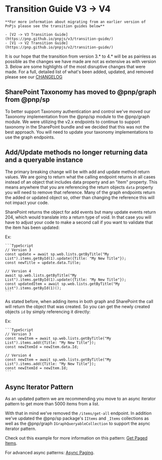 # Transition Guide V3 -> V4

    **For more information about migrating from an earlier version of PnPjs please see the transition guides below**

    - [V2 -> V3 Transition Guide](https://pnp.github.io/pnpjs/v3/transition-guide/)
    - [V1 -> V2 Transition Guide](https://pnp.github.io/pnpjs/v2/transition-guide/)

It is our hope that the transition from version 3.\* to 4.\* will be as painless as possible as the changes we have made are not as extensive as with version 3. Below are some highlights of the most disruptive changes that were made. For a full, detailed list of what's been added, updated, and removed please see our [CHANGELOG](https://github.com/pnp/pnpjs/blob/main/CHANGELOG.md)

## SharePoint Taxonomy has moved to @pnp/graph from @pnp/sp

To better support Taxonomy authentication and control we've moved our Taxonomy implementation from the @pnp/sp module to the @pnp/graph module. We were utilizing the v2.x endpoints to continue to support taxonomy in the SharePoint bundle and we decided that this was not the best approach. You will need to update your taxonomy implementations to use the graph endpoints.

## Add/Update methods no longer returning data and a queryable instance

The primary breaking change will be with add and update method return values. We are going to return what the calling endpoint returns in all cases instead of an object that includes data property and an "item" property. This means anywhere that you are referencing the return objects `data` property you will need to remove that reference. Many of the graph endpoints return the added or updated object so, other than changing the reference this will not impact your code.

SharePoint returns the object for add events but many update events return 204, which would translate into a return type of void. In that case you will have to adjust your code to make a second call if you want to validate that the item has been updated:

Ex:

    ```TypeScript
    // Version 3 
    const update = await sp.web.lists.getByTitle("My List").items.getById(1).update({Title: "My New Title"});
    const newTitle = update.data.Title;

    // Version 4
    await sp.web.lists.getByTitle("My List").items.getById(1).update({Title: "My New Title"});
    const updatedItem = await sp.web.lists.getByTitle("My List").items.getById(1)();
    ```

As stated before, when adding items in both graph and SharePoint the call will return the object that was created. So you can get the newly created objects `id` by simply referencing it directly:

Ex:

    ```TypeScript
    // Version 3 
    const newItem = await sp.web.lists.getByTitle("My List").items.add({Title: "My New Title"});
    const newItemId = newItem.data.Id;

    // Version 4
    const newItem = await sp.web.lists.getByTitle("My List").items.add({Title: "My New Title"});
    const newItemId = newItem.Id;
    ```

## Async Iterator Pattern

As an updated pattern we are recommending you move to an async iterator pattern to get more than 5000 items from a list.

With that in mind we've removed the `/items/get-all` endpoint. In addition we've updated the @pnp/sp package's `IItems` and `_Items` collections as well as the @pnp/graph `IGraphQueryableCollection` to support the async iterator pattern.

Check out this example for more information on this pattern: [Get Paged Items](./sp/items.md#get-paged-items).

For advanced async patterns: [Async Paging](./concepts/async-paging.md).
